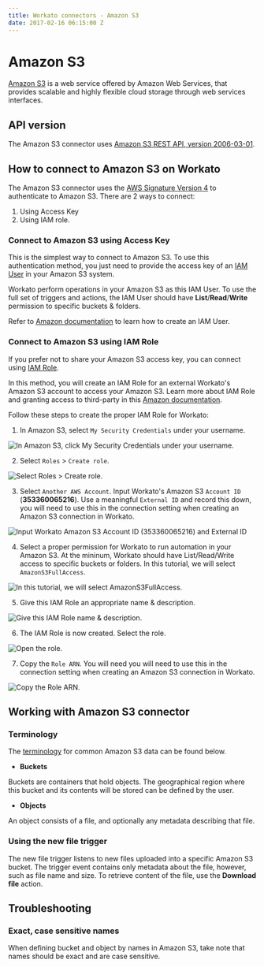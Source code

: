 ```yaml
---
title: Workato connectors - Amazon S3
date: 2017-02-16 06:15:00 Z
---
```


# Amazon S3
[Amazon S3](https://aws.amazon.com/s3/) is a web service offered by Amazon Web Services, that provides scalable and highly flexible cloud storage through web services interfaces.

## API version
The Amazon S3 connector uses [Amazon S3 REST API, version 2006-03-01](http://docs.aws.amazon.com/AmazonS3/latest/API/Welcome.html).

## How to connect to Amazon S3 on Workato
The Amazon S3 connector uses the [AWS Signature Version 4](http://docs.aws.amazon.com/AmazonS3/latest/API/sig-v4-authenticating-requests.html) to authenticate to Amazon S3. There are 2 ways to connect:
1) Using Access Key
2) Using IAM role.

### Connect to Amazon S3 using Access Key
This is the simplest way to connect to Amazon S3. To use this authentication method, you just need to provide the access key of an [IAM User](https://docs.aws.amazon.com/IAM/latest/UserGuide/id_users.html) in your Amazon S3 system.

Workato perform operations in your Amazon S3 as this IAM User. To use the full set of triggers and actions, the IAM User should have **List**/**Read**/**Write** permission to specific buckets & folders.

Refer to [Amazon documentation](http://docs.aws.amazon.com/IAM/latest/UserGuide/id_users_create.html) to learn how to create an IAM User.

### Connect to Amazon S3 using IAM Role
If you prefer not to share your Amazon S3 access key, you can connect using [IAM Role](https://docs.aws.amazon.com/IAM/latest/UserGuide/id_roles.html).

In this method, you will create an IAM Role for an external Workato's Amazon S3 account to access your Amazon S3. Learn more about IAM Role and granting access to third-party in this [Amazon documentation](https://docs.aws.amazon.com/IAM/latest/UserGuide/id_roles_create_for-user.html).

Follow these steps to create the proper IAM Role for Workato:
1. In Amazon S3, select `My Security Credentials` under your username.

![In Amazon S3, click `My Security Credentials` under your username.](/assets/images/connectors/amazon-s3/iam_role_auth_1.png)

2. Select `Roles` > `Create role`.

![Select `Roles` > `Create role`.](/assets/images/connectors/amazon-s3/iam_role_auth_2.png)

3. Select `Another AWS Account`. Input Workato's Amazon S3 `Account ID` (**353360065216**). Use a meaningful `External ID` and record this down, you will need to use this in the connection setting when creating an Amazon S3 connection in Workato.

![Input Workato Amazon S3 `Account ID` (**353360065216**) and `External ID`](/assets/images/connectors/amazon-s3/iam_role_auth_3.png)

4. Select a proper permission for Workato to run automation in your Amazon S3. At the mininum, Workato should have List/Read/Write access to specific buckets or folders. In this tutorial, we will select `AmazonS3FullAccess`.

![In this tutorial, we will select `AmazonS3FullAccess`.](/assets/images/connectors/amazon-s3/iam_role_auth_4.png)

5. Give this IAM Role an appropriate name & description.

![Give this IAM Role name & description.](/assets/images/connectors/amazon-s3/iam_role_auth_5.png)

6. The IAM Role is now created. Select the role.

![Open the role.](/assets/images/connectors/amazon-s3/iam_role_auth_6.png)

7. Copy the `Role ARN`. You will need you will need to use this in the connection setting when creating an Amazon S3 connection in Workato.

![Copy the Role ARN.](/assets/images/connectors/amazon-s3/iam_role_auth_7.png)

## Working with Amazon S3 connector

### Terminology
The [terminology](http://docs.aws.amazon.com/AmazonS3/latest/gsg/AmazonS3Basics.html) for common Amazon S3 data can be found below.

- **Buckets**

Buckets are containers that hold objects. The geographical region where this bucket and its contents will be stored can be defined by the user.

- **Objects**

An object consists of a file, and optionally any metadata describing that file.

### Using the new file trigger
The new file trigger listens to new files uploaded into a specific Amazon S3 bucket. The trigger event contains only metadata about the file, however, such as file name and size. To retrieve content of the file, use the **Download file** action.

## Troubleshooting

### Exact, case sensitive names
When defining bucket and object by names in Amazon S3, take note that names should be exact and are case sensitive.
